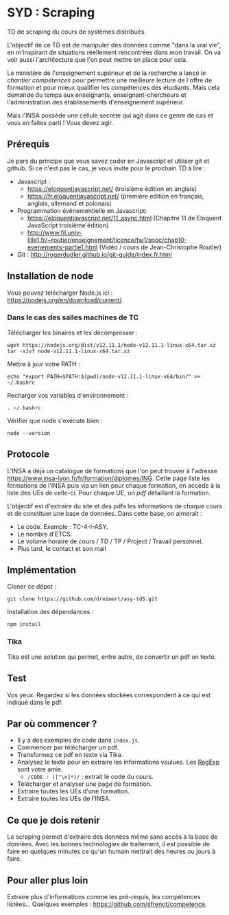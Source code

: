 # SYD : Scraping

TD de scraping du cours de systèmes distribués.

L'objectif de ce TD est de manipuler des données comme "dans la vrai vie", en m'inspirant de situations réellement rencontrées dans mon travail. On va voir aussi l'architecture que l'on peut mettre en place pour cela.

Le ministère de l'enseignement supérieur et de la recherche a lancé *le chantier compétences* pour permettre une meilleure lecture de l'offre de formation et pour mieux qualifier les compétences des étudiants. Mais cela demande du temps aux enseignants, enseignant-chercheurs et l'administration des établissements d'enseignement supérieur.

Mais l'INSA possède une cellule secrète qui agit dans ce genre de cas et vous en faites parti ! Vous devez agir.

## Prérequis

Je pars du principe que vous savez coder en Javascript et utiliser git et github. Si ce n'est pas le cas, je vous invite pour le prochain TD à lire :

* Javascript :
  * https://eloquentjavascript.net/ (troisième édition en anglais)
  * https://fr.eloquentjavascript.net/ (première edition en français, anglais, allemand et polonais)
* Programmation événementielle en Javascript:
  * https://eloquentjavascript.net/11_async.html (Chapitre 11 de Eloquent JavaScript troisième édition)
  * http://www.fil.univ-lille1.fr/~routier/enseignement/licence/tw1/spoc/chap10-evenements-partie1.html (Vidéo / cours de Jean-Christophe Routier)
* Git : http://rogerdudler.github.io/git-guide/index.fr.html

## Installation de node

Vous pouvez télécharger Node.js ici : https://nodejs.org/en/download/current/.

### Dans le cas des salles machines de TC

Télécharger les binaires et les décompresser :

    wget https://nodejs.org/dist/v12.11.1/node-v12.11.1-linux-x64.tar.xz
    tar -xJvf node-v12.11.1-linux-x64.tar.xz

Mettre à jour votre PATH :

    echo "export PATH=$PATH:$(pwd)/node-v12.11.1-linux-x64/bin/" >> ~/.bashrc

Recharger vos variables d'environnement :

    . ~/.bashrc

Vérifier que node s'exécute bien :

    node --version

## Protocole

L'INSA a déjà un catalogue de formations que l'on peut trouver à l'adresse https://www.insa-lyon.fr/fr/formation/diplomes/ING. Cette page liste les formations de l'INSA puis via un lien pour chaque formation, on accède à la liste des UEs de celle-ci. Pour chaque UE, un *pdf* détaillant la formation.

L'objectif est d'extraire du site et des pdfs les informations de chaque cours et de constituer une base de données. Dans cette base, on aimerait :

* Le code. Exemple : TC-4-I-ASY.
* Le nombre d'ETCS.
* Le volume horaire de cours / TD / TP / Project / Travail personnel.
* Plus tard, le contact et son mail

## Implémentation

Cloner ce dépot :

    git clone https://github.com/dreimert/asy-td5.git

Installation des dépendances :

    npm install

### Tika

Tika est une solution qui permet, entre autre, de convertir un pdf en texte.

## Test

Vos yeux. Regardez si les données stockées correspondent à ce qui est indiqué dans le pdf.

## Par où commencer ?

* Il y a des exemples de code dans `index.js`.
* Commencer par télécharger un pdf.
* Transformez ce pdf en texte via Tika.
* Analysez le texte pour en extraire les informations voulues. Les [RegExp](https://developer.mozilla.org/fr/docs/Web/JavaScript/Reference/Objets_globaux/RegExp) sont votre amie.
    * `/CODE : ([^\n]*)/` : extrait le code du cours.
* Télécharger et analyser une page de formation.
* Extraire toutes les UEs d'une formation.
* Extraire toutes les UEs de l'INSA.

## Ce que je dois retenir

Le scraping permet d'extraire des données même sans accès à la base de données. Avec les bonnes technologies de traitement, il est possible de faire en quelques minutes ce qu'un humain mettrait des heures ou jours à faire.

## Pour aller plus loin

Extraire plus d'informations comme les pré-requis, les compétences listées... Quelques exemples : https://github.com/sfrenot/competence.
